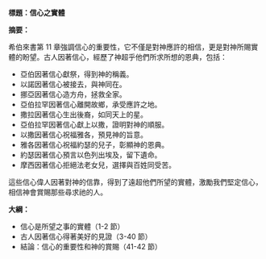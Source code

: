 **標題：信心之實體**

**摘要：**

希伯來書第 11 章強調信心的重要性，它不僅是對神應許的相信，更是對神所賜實體的盼望。古人因著信心，經歷了神超乎他們所求所想的恩典，包括：

* 亞伯因著信心獻祭，得到神的稱義。
* 以諾因著信心被接去，與神同在。
* 挪亞因著信心造方舟，拯救全家。
* 亞伯拉罕因著信心離開故鄉，承受應許之地。
* 撒拉因著信心生出後裔，如同天上的星。
* 亞伯拉罕因著信心獻上以撒，證明對神的順服。
* 以撒因著信心祝福雅各，預見神的旨意。
* 雅各因著信心祝福約瑟的兒子，彰顯神的恩典。
* 約瑟因著信心預言以色列出埃及，留下遺命。
* 摩西因著信心拒絕法老女兒，選擇與百姓同受苦。

這些信心偉人因著對神的信靠，得到了遠超他們所望的實體，激勵我們堅定信心，相信神會賞賜那些尋求祂的人。

**大綱：**

* 信心是所望之事的實體（1-2 節）
* 古人因著信心得著美好的見證（3-40 節）
* 結論：信心的重要性和神的賞賜（41-42 節）